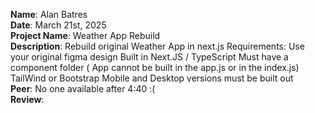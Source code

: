 **Name**: Alan Batres
<br/>
**Date**: March 21st, 2025
<br/>
**Project Name**: Weather App Rebuild
<br/>
**Description**: Rebuild original Weather App in next.js
Requirements:
Use your original figma design
Built in Next.JS / TypeScript 
Must have a component folder ( App cannot be built in the app.js or in the index.js)
TailWind or Bootstrap
Mobile and Desktop versions must be built out
<br/>
**Peer**: No one available after 4:40 :(
<br/>
**Review**: 
<br/>
<br/>
